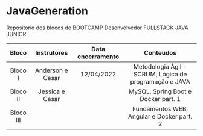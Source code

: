 # JavaGeneration

Repositorio dos blocos do BOOTCAMP Desenvolvedor FULLSTACK JAVA JUNIOR

Bloco | Instrutores | Data encerramento | Conteudos
:----------: | :----------: | :----------: | :----------: 
Bloco I| Anderson e Cesar | 12/04/2022 | Metodologia Ágil - SCRUM, Lógica de programação e JAVA
Bloco II | Jessica e Cesar| | MySQL, Spring Boot e Docker part. 1
Bloco III | | | Fundamentos WEB, Angular e Docker part. 2
